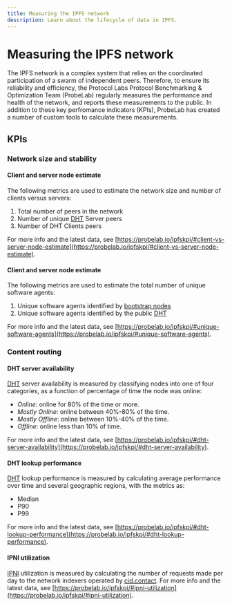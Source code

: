 ```yaml
---
title: Measuring the IPFS network
description: Learn about the lifecycle of data in IPFS.
---
```


# Measuring the IPFS network

The IPFS network is a complex system that relies on the coordinated participation of a swarm of independent peers. Therefore, to ensure its reliability and efficiency, the Protocol Labs Protocol Benchmarking & Optimization Team (ProbeLab) regularly measures the performance and health of the network, and reports these measurements to the public. In addition to these key perfromance indicators (KPIs), ProbeLab has created a number of custom tools to calculate these measurements. 

## KPIs

### Network size and stability

#### Client and server node estimate

The following metrics are used to estimate the network size and number of clients versus servers:

1. Total number of peers in the network
1. Number of unique [DHT](dht.md) Server peers
1. Number of DHT Clients peers

For more info and the latest data, see [https://probelab.io/ipfskpi/#client-vs-server-node-estimate](https://probelab.io/ipfskpi/#client-vs-server-node-estimate).

#### Client and server node estimate

The following metrics are used to estimate the total number of unique software agents:

1. Unique software agents identified by [bootstrap nodes](https://docs.ipfs.tech/concepts/nodes/#bootstrap)
1. Unique software agents identified by the public [DHT](dht.md) 

For more info and the latest data, see [https://probelab.io/ipfskpi/#unique-software-agents](https://probelab.io/ipfskpi/#unique-software-agents).

### Content routing

#### DHT server availability

[DHT](dht.md) server availability is measured by classifying nodes into one of four categories, as a function of percentage of  time the node was online:

- _Online_: online for 80% of the time or more.
- _Mostly Online_: online between 40%-80% of the time.
- _Mostly Offline_: online between 10%-40% of the time.
- _Offline_: online less than 10% of time.

For more info and the latest data, see [https://probelab.io/ipfskpi/#dht-server-availability](https://probelab.io/ipfskpi/#dht-server-availability).

#### DHT lookup performance

[DHT](dht.md) lookup performance is measured by calculating average performance over time and several geographic regions, with the metrics as:

- Median
- P90
- P99

For more info and the latest data, see [https://probelab.io/ipfskpi/#dht-lookup-performance](https://probelab.io/ipfskpi/#dht-lookup-performance).

#### IPNI utilization

[IPNI](ipni.md) utilization is measured by calculating the number of requests made per day to the network indexers operated by [cid.contact](https://cid.contact/). For more info and the latest data, see [https://probelab.io/ipfskpi/#ipni-utilization](https://probelab.io/ipfskpi/#ipni-utilization).